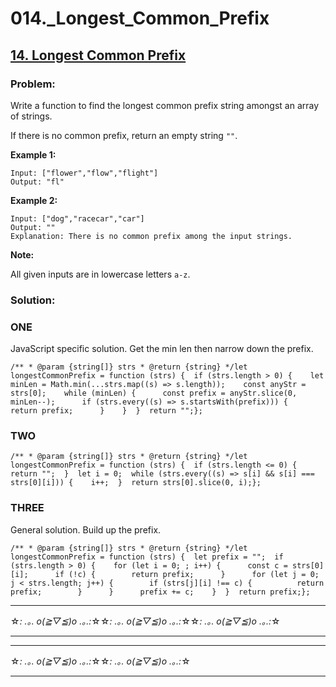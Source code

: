 # 014._Longest_Common_Prefix

## [14. Longest Common Prefix](https://leetcode.com/problems/longest-common-prefix/description/)

### Problem:

Write a function to find the longest common prefix string amongst an array of strings.

If there is no common prefix, return an empty string `""`.

**Example 1:**

```
Input: ["flower","flow","flight"]
Output: "fl"
```

**Example 2:**

```
Input: ["dog","racecar","car"]
Output: ""
Explanation: There is no common prefix among the input strings.
```

**Note:**

All given inputs are in lowercase letters `a-z`.

### Solution:

### ONE

JavaScript specific solution. Get the min len then narrow down the prefix.

```
/** * @param {string[]} strs * @return {string} */let longestCommonPrefix = function (strs) {  if (strs.length > 0) {    let minLen = Math.min(...strs.map((s) => s.length));    const anyStr = strs[0];    while (minLen) {      const prefix = anyStr.slice(0, minLen--);      if (strs.every((s) => s.startsWith(prefix))) {        return prefix;      }    }  }  return "";};
```

### TWO

```
/** * @param {string[]} strs * @return {string} */let longestCommonPrefix = function (strs) {  if (strs.length <= 0) {    return "";  }  let i = 0;  while (strs.every((s) => s[i] && s[i] === strs[0][i])) {    i++;  }  return strs[0].slice(0, i);};
```

### THREE

General solution. Build up the prefix.

```
/** * @param {string[]} strs * @return {string} */let longestCommonPrefix = function (strs) {  let prefix = "";  if (strs.length > 0) {    for (let i = 0; ; i++) {      const c = strs[0][i];      if (!c) {        return prefix;      }      for (let j = 0; j < strs.length; j++) {        if (strs[j][i] !== c) {          return prefix;        }      }      prefix += c;    }  }  return prefix;};
```

---

☆*: .｡. o(≧▽≦)o .｡.:*☆☆*: .｡. o(≧▽≦)o .｡.:*☆☆*: .｡. o(≧▽≦)o .｡.:*☆

---

---

☆*: .｡. o(≧▽≦)o .｡.:*☆☆*: .｡. o(≧▽≦)o .｡.:*☆

---